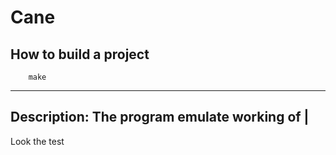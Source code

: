 # Cane 

## How to build a project 
```
	make
```
---
## Description: The program emulate working of |

Look the test

